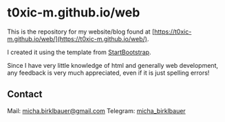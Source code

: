 # t0xic-m.github.io/web

This is the repository for my website/blog found at [https://t0xic-m.github.io/web/](https://t0xic-m.github.io/web/).

I created it using the template from [StartBootstrap](https://github.com/BlackrockDigital/startbootstrap-clean-blog).

Since I have very little knowledge of html and generally web development, any feedback is very much appreciated, even if it is just spelling errors!

## Contact

Mail: [micha.birklbauer@gmail.com](mailto:micha.birklbauer@gmail.com)
Telegram: [micha_birklbauer](t.me/micha_birklbauer)
